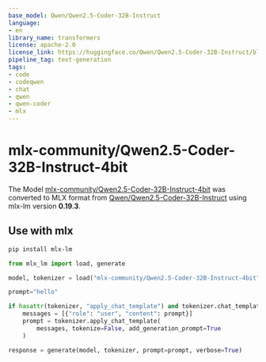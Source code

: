 ```yaml
---
base_model: Qwen/Qwen2.5-Coder-32B-Instruct
language:
- en
library_name: transformers
license: apache-2.0
license_link: https://huggingface.co/Qwen/Qwen2.5-Coder-32B-Instruct/blob/main/LICENSE
pipeline_tag: text-generation
tags:
- code
- codeqwen
- chat
- qwen
- qwen-coder
- mlx
---
```


# mlx-community/Qwen2.5-Coder-32B-Instruct-4bit

The Model [mlx-community/Qwen2.5-Coder-32B-Instruct-4bit](https://huggingface.co/mlx-community/Qwen2.5-Coder-32B-Instruct-4bit) was converted to MLX format from [Qwen/Qwen2.5-Coder-32B-Instruct](https://huggingface.co/Qwen/Qwen2.5-Coder-32B-Instruct) using mlx-lm version **0.19.3**.

## Use with mlx

```bash
pip install mlx-lm
```

```python
from mlx_lm import load, generate

model, tokenizer = load("mlx-community/Qwen2.5-Coder-32B-Instruct-4bit")

prompt="hello"

if hasattr(tokenizer, "apply_chat_template") and tokenizer.chat_template is not None:
    messages = [{"role": "user", "content": prompt}]
    prompt = tokenizer.apply_chat_template(
        messages, tokenize=False, add_generation_prompt=True
    )

response = generate(model, tokenizer, prompt=prompt, verbose=True)
```
